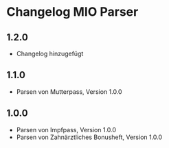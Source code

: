 # Changelog MIO Parser

## 1.2.0
* Changelog hinzugefügt

## 1.1.0
* Parsen von Mutterpass, Version 1.0.0

## 1.0.0
* Parsen von Impfpass, Version 1.0.0
* Parsen von Zahnärztliches Bonusheft, Version 1.0.0
